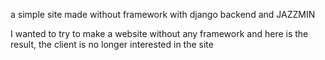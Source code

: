 a simple site made without framework with django backend and JAZZMIN

I wanted to try to make a website without any framework and here is the result, the client is no longer interested in the site